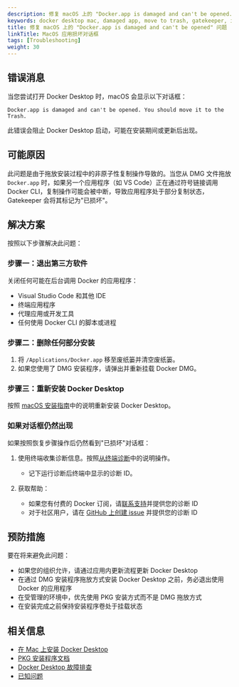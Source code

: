 ```yaml
---
description: 修复 macOS 上的 "Docker.app is damaged and can't be opened. You should move it to the Trash" 对话框
keywords: docker desktop mac, damaged app, move to trash, gatekeeper, installation issues, troubleshooting
title: 修复 macOS 上的 "Docker.app is damaged and can't be opened" 问题
linkTitle: MacOS 应用损坏对话框
tags: [Troubleshooting]
weight: 30
---
```


## 错误消息

当您尝试打开 Docker Desktop 时，macOS 会显示以下对话框：

```text
Docker.app is damaged and can't be opened. You should move it to the Trash.
```

此错误会阻止 Docker Desktop 启动，可能在安装期间或更新后出现。

## 可能原因

此问题是由于拖放安装过程中的非原子性复制操作导致的。当您从 DMG 文件拖放 `Docker.app` 时，如果另一个应用程序（如 VS Code）正在通过符号链接调用 Docker CLI，复制操作可能会被中断，导致应用程序处于部分复制状态，Gatekeeper 会将其标记为"已损坏"。

## 解决方案

按照以下步骤解决此问题：

### 步骤一：退出第三方软件

关闭任何可能在后台调用 Docker 的应用程序：
- Visual Studio Code 和其他 IDE
- 终端应用程序
- 代理应用或开发工具
- 任何使用 Docker CLI 的脚本或进程

### 步骤二：删除任何部分安装

1. 将 `/Applications/Docker.app` 移至废纸篓并清空废纸篓。
2. 如果您使用了 DMG 安装程序，请弹出并重新挂载 Docker DMG。

### 步骤三：重新安装 Docker Desktop

按照 [macOS 安装指南](/manuals/desktop/setup/install/mac-install.md)中的说明重新安装 Docker Desktop。

### 如果对话框仍然出现

如果按照恢复步骤操作后仍然看到"已损坏"对话框：

1. 使用终端收集诊断信息。按照[从终端诊断](/manuals/desktop/troubleshoot-and-support/troubleshoot/_index.md#diagnose-from-the-terminal)中的说明操作。
   - 记下运行诊断后终端中显示的诊断 ID。

2. 获取帮助：
   - 如果您有付费的 Docker 订阅，请[联系支持](/manuals/desktop/troubleshoot-and-support/support.md)并提供您的诊断 ID
   - 对于社区用户，请在 [GitHub 上创建 issue](https://github.com/docker/for-mac/issues) 并提供您的诊断 ID

## 预防措施

要在将来避免此问题：

- 如果您的组织允许，请通过应用内更新流程更新 Docker Desktop
- 在通过 DMG 安装程序拖放方式安装 Docker Desktop 之前，务必退出使用 Docker 的应用程序
- 在受管理的环境中，优先使用 PKG 安装方式而不是 DMG 拖放方式
- 在安装完成之前保持安装程序卷处于挂载状态

## 相关信息

- [在 Mac 上安装 Docker Desktop](/manuals/desktop/setup/install/mac-install.md)
- [PKG 安装程序文档](/manuals/enterprise/enterprise-deployment/pkg-install-and-configure.md)
- [Docker Desktop 故障排查](/manuals/desktop/troubleshoot-and-support/troubleshoot/_index.md)
- [已知问题](/manuals/desktop/troubleshoot-and-support/troubleshoot/known-issues.md)
